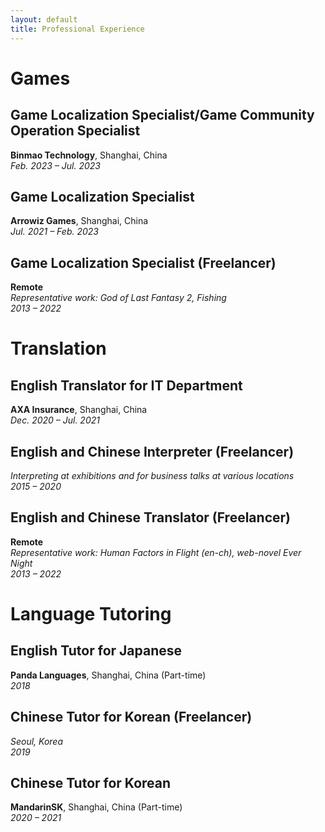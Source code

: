 ```yaml
---
layout: default
title: Professional Experience
---
```


# Games

## Game Localization Specialist/Game Community Operation Specialist
**Binmao Technology**, Shanghai, China  
*Feb. 2023 – Jul. 2023*

## Game Localization Specialist
**Arrowiz Games**, Shanghai, China  
*Jul. 2021 – Feb. 2023*

## Game Localization Specialist (Freelancer)
**Remote**  
*Representative work: God of Last Fantasy 2, Fishing*  
*2013 – 2022*

# Translation

## English Translator for IT Department
**AXA Insurance**, Shanghai, China  
*Dec. 2020 – Jul. 2021*

## English and Chinese Interpreter (Freelancer)
*Interpreting at exhibitions and for business talks at various locations*  
*2015 – 2020*

## English and Chinese Translator (Freelancer)
**Remote**  
*Representative work: Human Factors in Flight (en-ch), web-novel Ever Night*  
*2013 – 2022*

# Language Tutoring

## English Tutor for Japanese
**Panda Languages**, Shanghai, China (Part-time)  
*2018*

## Chinese Tutor for Korean (Freelancer)
*Seoul, Korea*  
*2019*

## Chinese Tutor for Korean
**MandarinSK**, Shanghai, China (Part-time)  
*2020 – 2021*
